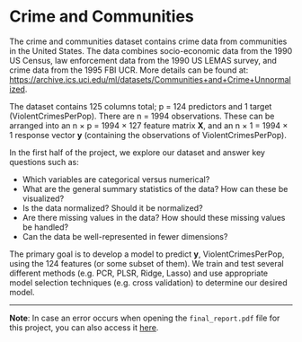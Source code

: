 # Crime and Communities
The crime and communities dataset contains crime data from communities in the United States. The data
combines socio-economic data from the 1990 US Census, law enforcement data from the 1990 US LEMAS
survey, and crime data from the 1995 FBI UCR. More details can be found at: https://archive.ics.uci.edu/ml/datasets/Communities+and+Crime+Unnormalized.

The dataset contains 125 columns total; p = 124 predictors and 1 target (ViolentCrimesPerPop). There
are n = 1994 observations. These can be arranged into an n × p = 1994 × 127 feature matrix **X**, and an
n × 1 = 1994 × 1 response vector **y** (containing the observations of ViolentCrimesPerPop).

In the first half of the project, we explore our dataset and answer key questions such as:
* Which variables are categorical versus numerical?
* What are the general summary statistics of the data? How can these be visualized?
* Is the data normalized? Should it be normalized?
* Are there missing values in the data? How should these missing values be handled?
* Can the data be well-represented in fewer dimensions?

The primary goal is to develop a model to predict **y**, ViolentCrimesPerPop, using the 124 features (or some subset of them). We train and test several different methods (e.g. PCR, PLSR, Ridge, Lasso) and use appropriate model selection techniques (e.g. cross validation) to determine our desired model.

---

**Note**: In case an error occurs when opening the `final_report.pdf` file for this project, you can also access it [here](https://www.dropbox.com/scl/fi/qhln38ihosgdehizp0cas/crime_communities_final_report.pdf?rlkey=8uvutvvv0u7gibsk3s7lg7xql&st=1boyg2rf&dl=0).
